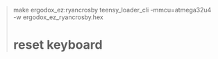 > make ergodox_ez:ryancrosby 
> teensy_loader_cli -mmcu=atmega32u4 -w ergodox_ez_ryancrosby.hex
> # reset keyboard
